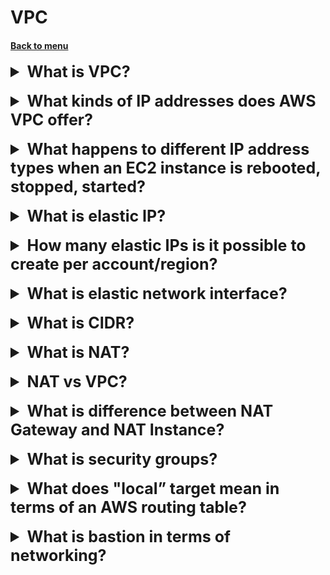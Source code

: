 <h1>VPC</h1>
<h4> 

[Back to menu](..%2F..%2FMenu.md)

</h4>

[//]: # (What is VPC?)

<details>
    <summary style="font-size: 25px;">
        <b>
            What is VPC?
        </b>
    </summary>
<br>

Virtual Private Cloud (VPC) -
it is a secure, isolated private cloud hosted on a public cloud.
VPCs combine the scalability and convenience of public cloud computing
with data isolation for private cloud computing.

</details>
<br>

[//]: # (What is VPC?)

<details>
    <summary style="font-size: 25px;">
        <b>
            What kinds of IP addresses does AWS VPC offer?
        </b>
    </summary>
<br>

Amazon VPC currently supports five (5) IP address ranges,
one (1) primary and four (4)
secondary for IPv4.
Each of these ranges can range in size from /28 (in CIDR notation) to /16.

</details>
<br>

[//]: # (What happens to different IP address types when an EC2 instance is rebooted, stopped, started?)

<details>
    <summary style="font-size: 25px;">
        <b>
            What happens to different IP address types when an EC2 instance is rebooted, stopped, started?
        </b>
    </summary>
<br>

- private ip does not change
- public ip and dns will change

</details>
<br>

[//]: # (What is elastic IP?)

<details>
    <summary style="font-size: 25px;">
        <b>
            What is elastic IP?
        </b>
    </summary>
<br>

An elastic IP address is a reserved public IP address 
that you can assign
any EC2 instance in a specific region until you decide 
to release it.

</details>
<br>

[//]: # (How many elastic IPs is it possible to create per account/region?)

<details>
    <summary style="font-size: 25px;">
        <b>
            How many elastic IPs is it possible to create per account/region?
        </b>
    </summary>
<br>

All AWS accounts are limited to five elastic 
IP addresses per region.
They can be changed for an additional fee.

</details>
<br>

[//]: # (What is elastic network interface?)

<details>
    <summary style="font-size: 25px;">
        <b>
            What is elastic network interface?
        </b>
    </summary>
<br>

Elastic Network Interface is a logical network component in a VPC,
representing a virtual network card. It may include the following attributes:

* The primary private IPv4 address from your VPC's IPv4 
address range.
* One or more additional private IPv4 addresses from your
  VPC's IPv4 address range.
* One elastic IP address (IPv4)
* One public IPv4 address
* One or more IPv6 addresses
* One or more security groups
* MAC address

</details>
<br>

[//]: # (What is CIDR?)

<details>
    <summary style="font-size: 25px;">
        <b>
            What is CIDR?
        </b>
    </summary>
<br>

CIDR was developed as an alternative to traditional subnetting.
The idea is that you can add to the IP address 
itself a specification of the number of significant bits,
forming part of a routing or network.
127.0.0.0/24 tells us that the first 24 bits 
of a given IP address are considered important for network routing.

</details>
<br>

[//]: # (What is NAT?)

<details>
    <summary style="font-size: 25px;">
        <b>
            What is NAT?
        </b>
    </summary>
<br>

Network Address Translation (NAT) devices,
running on a public subnet, allow instances on a private
subnets to connect to the Internet,
but do not allow the Internet to initiate connections to instances.

NAT routes traffic from a private subnet to the Internet, replacing
source IP address with its address,
and for response traffic it converts the address back to private
Instance IP addresses.

</details>
<br>

[//]: # (NAT vs VPC vs Internet Gateway "IGW"?)

<details>
    <summary style="font-size: 25px;">
        <b>
            NAT vs VPC?
        </b>
    </summary>
<br>

A Virtual Private Cloud (VPC) and a Network Address Translation (NAT) 
gateway are both components of a network infrastructure, 
but they serve different purposes.

VPC (Virtual Private Cloud): A VPC is a virtual network dedicated 
to your AWS account. It is logically isolated from other virtual 
networks in the AWS Cloud.

NAT (Network Address Translation) Gateway: 
A NAT gateway enables instances in a private subnet 
to connect to the internet or other AWS services, 
but it prevents the internet from initiating connections with those instances

</details>
<br>

[//]: # (What is difference between NAT Gateway and NAT Instance?)

<details>
    <summary style="font-size: 25px;">
        <b>
            What is difference between NAT Gateway and NAT Instance?
        </b>
    </summary>
<br>

The significant difference is that GateWay -
automated system controlled by Amazon
and NAT Instance is a special case of deeper settings.

NAT Instance does not provide the same availability 
and throughput
and it needs to be customized according to the needs 
of the application.

NAT instances must have security groups,
associated with incoming traffic from private
subnets and outgoing traffic to the Internet.

</details>
<br>

[//]: # (What is security groups?)

<details>
    <summary style="font-size: 25px;">
        <b>
            What is security groups?
        </b>
    </summary>
<br>

A security group controls the traffic allowed 
to reach and leave the resources that it is associated with. 

For example, after you associate a security group with an EC2 instance, 
it controls the inbound and outbound traffic for the instance.

</details>
<br>

[//]: # (What does "local” target mean in terms of an AWS routing table?)

<details>
    <summary style="font-size: 25px;">
        <b>
            What does "local” target mean in terms of an AWS routing table?
        </b>
    </summary>
<br>

Target => Where you want to send traffic for 
the specified destination
(if the destination is my local subnet, 
specify the destination as "local")

</details>
<br>

[//]: # (What is bastion in terms of networking?)

<details>
    <summary style="font-size: 25px;">
        <b>
            What is bastion in terms of networking?
        </b>
    </summary>
<br>

A bastion host is a special computer on a network specifically
designed and configured to protect against attacks.
A computer typically hosts one application or process,
such as a proxy server or load balancer,
and all other services are removed or limited,
to reduce the threat to your computer.

</details>
<br>
